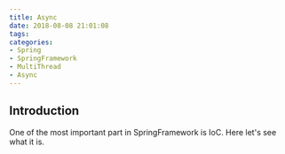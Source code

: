 ```yaml
---
title: Async
date: 2018-08-08 21:01:08
tags:
categories:
- Spring
- SpringFramework
- MultiThread
- Async
---
```

## Introduction
One of the most important part in SpringFramework is IoC. Here let's see what it is.
